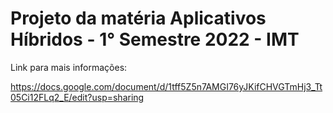 # Projeto da matéria Aplicativos Híbridos - 1° Semestre 2022 - IMT

Link para mais informações:

https://docs.google.com/document/d/1tff5Z5n7AMGI76yJKifCHVGTmHj3_Tt05Ci12FLq2_E/edit?usp=sharing
